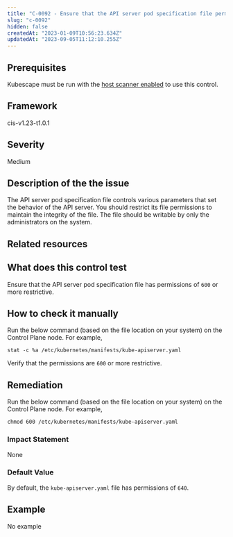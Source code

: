 ```yaml
---
title: "C-0092 - Ensure that the API server pod specification file permissions are set to 600 or more restrictive"
slug: "c-0092"
hidden: false
createdAt: "2023-01-09T10:56:23.634Z"
updatedAt: "2023-09-05T11:12:10.255Z"
---
```

## Prerequisites
Kubescape must be run with the [host scanner enabled](../scanning.md#the-host-scanner) to use this control.
## Framework
cis-v1.23-t1.0.1
## Severity
Medium
## Description of the the issue
The API server pod specification file controls various parameters that set the behavior of the API server. You should restrict its file permissions to maintain the integrity of the file. The file should be writable by only the administrators on the system.
## Related resources

## What does this control test
Ensure that the API server pod specification file has permissions of `600` or more restrictive.
## How to check it manually
Run the below command (based on the file location on your system) on the Control Plane node. For example,

 
```
stat -c %a /etc/kubernetes/manifests/kube-apiserver.yaml

```
 Verify that the permissions are `600` or more restrictive.
## Remediation
Run the below command (based on the file location on your system) on the Control Plane node. For example,

 
```
chmod 600 /etc/kubernetes/manifests/kube-apiserver.yaml

```
### Impact Statement
None
### Default Value
By default, the `kube-apiserver.yaml` file has permissions of `640`.
## Example
No example